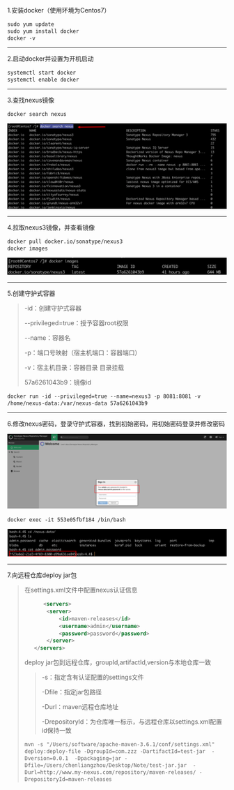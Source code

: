 1.安装docker（使用环境为Centos7）

```shell
sudo yum update
sudo yum install docker
docker -v
```

***

2.启动docker并设置为开机启动

```shell
systemctl start docker
systemctl enable docker
```

***

3.查找nexus镜像

```shell
docker search nexus
```

![](https://raw.githubusercontent.com/matrixZCL/personal-notes/master/img/20200418202830.png)

***

4.拉取nexus3镜像，并查看镜像

```shell
docker pull docker.io/sonatype/nexus3
docker images
```

![](https://raw.githubusercontent.com/matrixZCL/personal-notes/master/img/image-20200418165951698.png)

***

5.创建守护式容器

>-id：创建守护式容器
>
>--privileged=true：授予容器root权限
>
>--name：容器名
>
>-p：端口号映射（宿主机端口：容器端口）
>
>-v：宿主机目录：容器目录  目录挂载 
>
>57a6261043b9：镜像id

```shell
docker run -id --privileged=true --name=nexus3 -p 8081:8081 -v /home/nexus-data:/var/nexus-data 57a6261043b9
```

***

6.修改nexus密码，登录守护式容器，找到初始密码，用初始密码登录并修改密码

![](https://raw.githubusercontent.com/matrixZCL/personal-notes/master/img/image-20200418172640409.png)

```
docker exec -it 553e05fbf184 /bin/bash
```

![](https://raw.githubusercontent.com/matrixZCL/personal-notes/master/img/image-20200418173119809.png)

***

7.向远程仓库deploy jar包

>在settings.xml文件中配置nexus认证信息
>
>```xml
>		<servers>
>        <server>
>            <id>maven-releases</id>
>            <username>admin</username>
>            <password>password</password>
>        </server>
>    </servers>
>```
>
>deploy jar包到远程仓库，groupId,artifactId,version与本地仓库一致
>
>>-s：指定含有认证配置的settings文件
>>
>>-Dfile：指定jar包路径
>>
>>-Durl：maven远程仓库地址
>>
>>-DrepositoryId：为仓库唯一标示，与远程仓库以settings.xml配置id保持一致
>
>```shell
>mvn -s "/Users/software/apache-maven-3.6.1/conf/settings.xml" deploy:deploy-file -DgroupId=com.zzz -DartifactId=test-jar  -Dversion=0.0.1  -Dpackaging=jar -Dfile=/Users/chenliangzhou/Desktop/Note/test-jar.jar  -Durl=http://www.my-nexus.com/repository/maven-releases/ -DrepositoryId=maven-releases
>```
>
>

